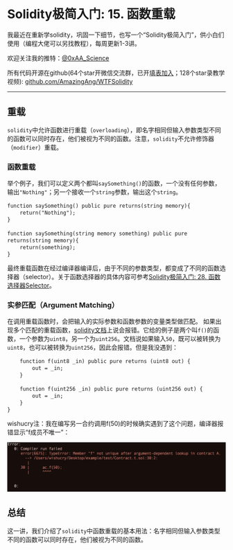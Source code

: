 # Solidity极简入门: 15. 函数重载
我最近在重新学solidity，巩固一下细节，也写一个“Solidity极简入门”，供小白们使用（编程大佬可以另找教程），每周更新1-3讲。

欢迎关注我的推特：[@0xAA_Science](https://twitter.com/0xAA_Science)

所有代码开源在github(64个star开微信交流群，已开[填表加入](https://docs.google.com/forms/d/e/1FAIpQLSe4KGT8Sh6sJ7hedQRuIYirOoZK_85miz3dw7vA1-YjodgJ-A/viewform)；128个star录教学视频): [github.com/AmazingAng/WTFSolidity](https://github.com/AmazingAng/WTFSolidity)

-----

## 重载
`solidity`中允许函数进行重载（`overloading`），即名字相同但输入参数类型不同的函数可以同时存在，他们被视为不同的函数。注意，`solidity`不允许修饰器（`modifier`）重载。
### 函数重载
举个例子，我们可以定义两个都叫`saySomething()`的函数，一个没有任何参数，输出`"Nothing"`；另一个接收一个`string`参数，输出这个`string`。

```solidity
function saySomething() public pure returns(string memory){
    return("Nothing");
}

function saySomething(string memory something) public pure returns(string memory){
    return(something);
}
```

最终重载函数在经过编译器编译后，由于不同的参数类型，都变成了不同的函数选择器（selector）。关于函数选择器的具体内容可参考[Solidity极简入门: 28. 函数选择器Selector](https://github.com/AmazingAng/WTFSolidity/tree/main/28_Selector)。

### 实参匹配（Argument Matching）
在调用重载函数时，会把输入的实际参数和函数参数的变量类型做匹配。
如果出现多个匹配的重载函数，[solidity文档](https://docs.soliditylang.org/en/v0.8.12/contracts.html#overload-resolution-and-argument-matching)上说会报错。它给的例子是两个叫`f()`的函数，一个参数为`uint8`，另一个为`uint256`。文档说如果输入`50`，既可以被转换为`uint8`，也可以被转换为`uint256`，因此会报错。但是我没遇到：
```solidity
    function f(uint8 _in) public pure returns (uint8 out) {
        out = _in;
    }

    function f(uint256 _in) public pure returns (uint256 out) {
        out = _in;
    }
}
```

wishucry注：我在编写另一合约调用f(50)的时候确实遇到了这个问题，编译器报错显示“f成员不唯一”：

![](assets/error.jpg)

## 总结
这一讲，我们介绍了`solidity`中函数重载的基本用法：名字相同但输入参数类型不同的函数可以同时存在，他们被视为不同的函数。



